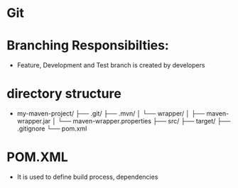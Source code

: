 # Git

# Branching Responsibilties:
- Feature, Development and Test branch is created by developers

# directory structure
- my-maven-project/
├── .git/
├── .mvn/
│   └── wrapper/
│       ├── maven-wrapper.jar
│       └── maven-wrapper.properties
├── src/
├── target/
├── .gitignore
└── pom.xml


# POM.XML
- It is used to define build process, dependencies
